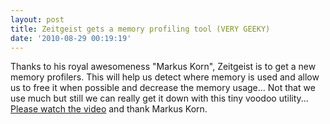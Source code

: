 ```yaml
---
layout: post
title: Zeitgeist gets a memory profiling tool (VERY GEEKY)
date: '2010-08-29 00:19:19'
---
```


Thanks to his royal awesomeness "Markus Korn", Zeitgeist is to get a new memory profilers. This will help us detect where memory is used and allow us to free it when possible and decrease the memory usage... Not that we use much but still we can really get it down with this tiny voodoo utility... <a href="http://www.youtube.com/watch?v=mbE98zp7gnU">Please watch the video</a> and thank Markus Korn.

<object width="480" height="385"><param name="movie" value="http://www.youtube.com/v/mbE98zp7gnU?fs=1&amp;hl=en_US"></param><param name="allowFullScreen" value="true"></param><param name="allowscriptaccess" value="always"></param><embed src="http://www.youtube.com/v/mbE98zp7gnU?fs=1&amp;hl=en_US" type="application/x-shockwave-flash" allowscriptaccess="always" allowfullscreen="true" width="480" height="385"></embed></object>